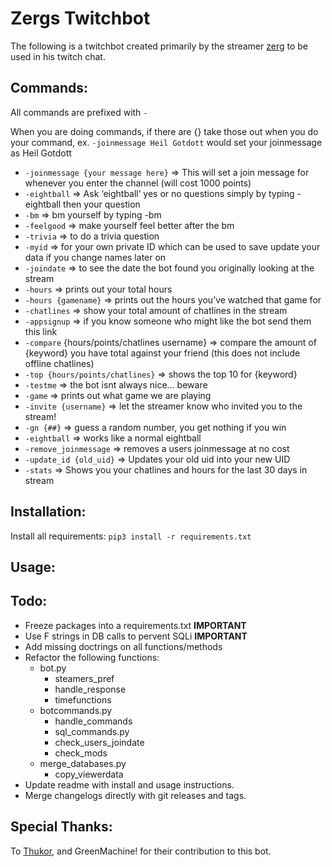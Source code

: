 # Zergs Twitchbot

The following is a twitchbot created primarily by the streamer [zerg](https://www.twitch.tv/zerg3rr) to be used in his twitch chat.

## Commands:
All commands are prefixed with `-`

When you are doing commands, if there are {} take those out when you 
do your command, ex. `-joinmessage Heil Gotdott` would set your 
joinmessage as Heil Gotdott

- ```-joinmessage {your message here}``` => This will set a join message for whenever you enter the channel (will cost 1000 points)
- ```-eightball``` => Ask ‘eightball’ yes or no questions simply by typing -eightball then your question
- ```-bm``` => bm yourself by typing -bm
- ```-feelgood``` => make yourself feel better after the bm
- ```-trivia``` => to do a trivia question
- ```-myid``` => for your own private ID which can be used to save update your data if you change names later on
- ```-joindate``` => to see the date the bot found you originally looking at the stream
- ```-hours``` => prints out your total hours
- ```-hours {gamename}``` => prints out the hours you’ve watched that game for
- ```-chatlines``` => show your total amount of chatlines in the stream
- ```-appsignup``` => if you know someone who might like the bot send them this link
- ```-compare``` {hours/points/chatlines username} => compare the amount of {keyword} you have total against your friend (this does not include offline chatlines)
- ```-top {hours/points/chatlines}``` => shows the top 10 for {keyword}
- ```-testme``` => the bot isnt always nice… beware
- ```-game``` => prints out what game we are playing
- ```-invite {username}``` => let the streamer know who invited you to the stream!
- ```-gn {##}``` => guess a random number, you get nothing if you win
- ```-eightball``` => works like a normal eightball
- ```-remove_joinmessage``` => removes a users joinmessage at no cost
- ```-update_id {old_uid}``` => Updates your old uid into your new UID
- ```-stats``` => Shows you your chatlines and hours for the last 30 days in stream

## Installation:
Install all requirements: `pip3 install -r requirements.txt`


## Usage:


## Todo:

- Freeze packages into a requirements.txt **IMPORTANT**
- Use F strings in DB calls to pervent SQLi **IMPORTANT**
- Add missing doctrings on all functions/methods
- Refactor the following functions: 
  - bot.py
    - steamers_pref
    - handle_response
    - timefunctions
  - botcommands.py
    - handle_commands
    - sql_commands.py
    - check_users_joindate
    - check_mods
  - merge_databases.py
    - copy_viewerdata
- Update readme with install and usage instructions.
- Merge changelogs directly with git releases and tags.

## Special Thanks:
To [Thukor](https://github.com/Thukor), and GreenMachine! for their contribution to this bot.
